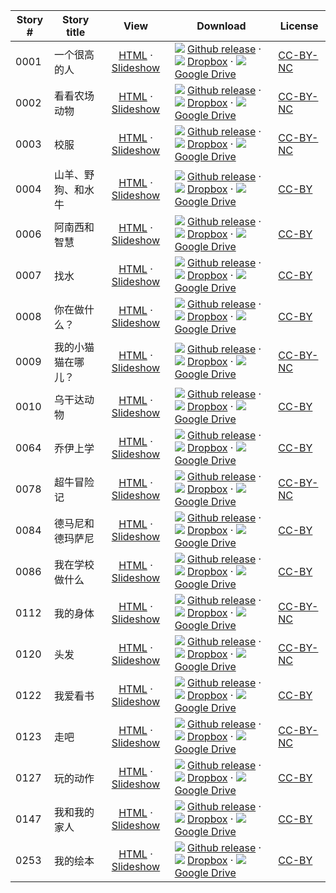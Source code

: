 Story #  | Story title | View | Download | License
-------- | -----------  |:-------:| ---------------- | -------
0001 | 一个很高的人 | [HTML](https://global-asp.github.io/stories/zh/0001_一个很高的人.html) · [Slideshow](https://global-asp.github.io/stories/zh/0001_一个很高的人_slides.html) | ![](https://cloud.githubusercontent.com/assets/9295750/9483128/0e089e5e-4b51-11e5-98ca-6da5cef156a7.png) [Github release](https://github.com/global-asp/global-asp/releases/download/v1.0/zh.zip) · ![](https://avatars0.githubusercontent.com/u/559357?v=3&s=24) [Dropbox](https://www.dropbox.com/s/ufa524wxq9ot6zr/zh.zip) · ![](https://cloud.githubusercontent.com/assets/9295750/9473522/1d6fdde4-4b10-11e5-98f5-aa6c6b04a08e.png) [Google Drive](https://drive.google.com/file/d/0B59ZADK9EsbsbXhPZVI0QlpqUGs/view?usp=sharing) | [CC-BY-NC](http://creativecommons.org/licenses/by-nc/3.0/)
0002 | 看看农场动物 | [HTML](https://global-asp.github.io/stories/zh/0002_看看农场动物.html) · [Slideshow](https://global-asp.github.io/stories/zh/0002_看看农场动物_slides.html) | ![](https://cloud.githubusercontent.com/assets/9295750/9483128/0e089e5e-4b51-11e5-98ca-6da5cef156a7.png) [Github release](https://github.com/global-asp/global-asp/releases/download/v1.0/zh.zip) · ![](https://avatars0.githubusercontent.com/u/559357?v=3&s=24) [Dropbox](https://www.dropbox.com/s/ufa524wxq9ot6zr/zh.zip) · ![](https://cloud.githubusercontent.com/assets/9295750/9473522/1d6fdde4-4b10-11e5-98f5-aa6c6b04a08e.png) [Google Drive](https://drive.google.com/file/d/0B59ZADK9EsbsbXhPZVI0QlpqUGs/view?usp=sharing) | [CC-BY-NC](http://creativecommons.org/licenses/by-nc/3.0/)
0003 | 校服 | [HTML](https://global-asp.github.io/stories/zh/0003_校服.html) · [Slideshow](https://global-asp.github.io/stories/zh/0003_校服_slides.html) | ![](https://cloud.githubusercontent.com/assets/9295750/9483128/0e089e5e-4b51-11e5-98ca-6da5cef156a7.png) [Github release](https://github.com/global-asp/global-asp/releases/download/v1.0/zh.zip) · ![](https://avatars0.githubusercontent.com/u/559357?v=3&s=24) [Dropbox](https://www.dropbox.com/s/ufa524wxq9ot6zr/zh.zip) · ![](https://cloud.githubusercontent.com/assets/9295750/9473522/1d6fdde4-4b10-11e5-98f5-aa6c6b04a08e.png) [Google Drive](https://drive.google.com/file/d/0B59ZADK9EsbsbXhPZVI0QlpqUGs/view?usp=sharing) | [CC-BY-NC](http://creativecommons.org/licenses/by-nc/3.0/)
0004 | 山羊、野狗、和水牛 | [HTML](https://global-asp.github.io/stories/zh/0004_山羊、野狗、和水牛.html) · [Slideshow](https://global-asp.github.io/stories/zh/0004_山羊、野狗、和水牛_slides.html) | ![](https://cloud.githubusercontent.com/assets/9295750/9483128/0e089e5e-4b51-11e5-98ca-6da5cef156a7.png) [Github release](https://github.com/global-asp/global-asp/releases/download/v1.0/zh.zip) · ![](https://avatars0.githubusercontent.com/u/559357?v=3&s=24) [Dropbox](https://www.dropbox.com/s/ufa524wxq9ot6zr/zh.zip) · ![](https://cloud.githubusercontent.com/assets/9295750/9473522/1d6fdde4-4b10-11e5-98f5-aa6c6b04a08e.png) [Google Drive](https://drive.google.com/file/d/0B59ZADK9EsbsbXhPZVI0QlpqUGs/view?usp=sharing) | [CC-BY](https://creativecommons.org/licenses/by/3.0/)
0006 | 阿南西和智慧 | [HTML](https://global-asp.github.io/stories/zh/0006_阿南西和智慧.html) · [Slideshow](https://global-asp.github.io/stories/zh/0006_阿南西和智慧_slides.html) | ![](https://cloud.githubusercontent.com/assets/9295750/9483128/0e089e5e-4b51-11e5-98ca-6da5cef156a7.png) [Github release](https://github.com/global-asp/global-asp/releases/download/v1.0/zh.zip) · ![](https://avatars0.githubusercontent.com/u/559357?v=3&s=24) [Dropbox](https://www.dropbox.com/s/ufa524wxq9ot6zr/zh.zip) · ![](https://cloud.githubusercontent.com/assets/9295750/9473522/1d6fdde4-4b10-11e5-98f5-aa6c6b04a08e.png) [Google Drive](https://drive.google.com/file/d/0B59ZADK9EsbsbXhPZVI0QlpqUGs/view?usp=sharing) | [CC-BY](https://creativecommons.org/licenses/by/3.0/)
0007 | 找水 | [HTML](https://global-asp.github.io/stories/zh/0007_找水.html) · [Slideshow](https://global-asp.github.io/stories/zh/0007_找水_slides.html) | ![](https://cloud.githubusercontent.com/assets/9295750/9483128/0e089e5e-4b51-11e5-98ca-6da5cef156a7.png) [Github release](https://github.com/global-asp/global-asp/releases/download/v1.0/zh.zip) · ![](https://avatars0.githubusercontent.com/u/559357?v=3&s=24) [Dropbox](https://www.dropbox.com/s/ufa524wxq9ot6zr/zh.zip) · ![](https://cloud.githubusercontent.com/assets/9295750/9473522/1d6fdde4-4b10-11e5-98f5-aa6c6b04a08e.png) [Google Drive](https://drive.google.com/file/d/0B59ZADK9EsbsbXhPZVI0QlpqUGs/view?usp=sharing) | [CC-BY](https://creativecommons.org/licenses/by/3.0/)
0008 | 你在做什么？ | [HTML](https://global-asp.github.io/stories/zh/0008_你在做什么.html) · [Slideshow](https://global-asp.github.io/stories/zh/0008_你在做什么_slides.html) | ![](https://cloud.githubusercontent.com/assets/9295750/9483128/0e089e5e-4b51-11e5-98ca-6da5cef156a7.png) [Github release](https://github.com/global-asp/global-asp/releases/download/v1.0/zh.zip) · ![](https://avatars0.githubusercontent.com/u/559357?v=3&s=24) [Dropbox](https://www.dropbox.com/s/ufa524wxq9ot6zr/zh.zip) · ![](https://cloud.githubusercontent.com/assets/9295750/9473522/1d6fdde4-4b10-11e5-98f5-aa6c6b04a08e.png) [Google Drive](https://drive.google.com/file/d/0B59ZADK9EsbsbXhPZVI0QlpqUGs/view?usp=sharing) | [CC-BY](https://creativecommons.org/licenses/by/3.0/)
0009 | 我的小猫猫在哪儿？ | [HTML](https://global-asp.github.io/stories/zh/0009_我的小猫猫在哪儿.html) · [Slideshow](https://global-asp.github.io/stories/zh/0009_我的小猫猫在哪儿_slides.html) | ![](https://cloud.githubusercontent.com/assets/9295750/9483128/0e089e5e-4b51-11e5-98ca-6da5cef156a7.png) [Github release](https://github.com/global-asp/global-asp/releases/download/v1.0/zh.zip) · ![](https://avatars0.githubusercontent.com/u/559357?v=3&s=24) [Dropbox](https://www.dropbox.com/s/ufa524wxq9ot6zr/zh.zip) · ![](https://cloud.githubusercontent.com/assets/9295750/9473522/1d6fdde4-4b10-11e5-98f5-aa6c6b04a08e.png) [Google Drive](https://drive.google.com/file/d/0B59ZADK9EsbsbXhPZVI0QlpqUGs/view?usp=sharing) | [CC-BY-NC](http://creativecommons.org/licenses/by-nc/3.0/)
0010 | 乌干达动物 | [HTML](https://global-asp.github.io/stories/zh/0010_乌干达动物.html) · [Slideshow](https://global-asp.github.io/stories/zh/0010_乌干达动物_slides.html) | ![](https://cloud.githubusercontent.com/assets/9295750/9483128/0e089e5e-4b51-11e5-98ca-6da5cef156a7.png) [Github release](https://github.com/global-asp/global-asp/releases/download/v1.0/zh.zip) · ![](https://avatars0.githubusercontent.com/u/559357?v=3&s=24) [Dropbox](https://www.dropbox.com/s/ufa524wxq9ot6zr/zh.zip) · ![](https://cloud.githubusercontent.com/assets/9295750/9473522/1d6fdde4-4b10-11e5-98f5-aa6c6b04a08e.png) [Google Drive](https://drive.google.com/file/d/0B59ZADK9EsbsbXhPZVI0QlpqUGs/view?usp=sharing) | [CC-BY](https://creativecommons.org/licenses/by/3.0/)
0064 | 乔伊上学 | [HTML](https://global-asp.github.io/stories/zh/0064_乔伊上学.html) · [Slideshow](https://global-asp.github.io/stories/zh/0064_乔伊上学_slides.html) | ![](https://cloud.githubusercontent.com/assets/9295750/9483128/0e089e5e-4b51-11e5-98ca-6da5cef156a7.png) [Github release](https://github.com/global-asp/global-asp/releases/download/v1.0/zh.zip) · ![](https://avatars0.githubusercontent.com/u/559357?v=3&s=24) [Dropbox](https://www.dropbox.com/s/ufa524wxq9ot6zr/zh.zip) · ![](https://cloud.githubusercontent.com/assets/9295750/9473522/1d6fdde4-4b10-11e5-98f5-aa6c6b04a08e.png) [Google Drive](https://drive.google.com/file/d/0B59ZADK9EsbsbXhPZVI0QlpqUGs/view?usp=sharing) | [CC-BY](https://creativecommons.org/licenses/by/3.0/)
0078 | 超牛冒险记 | [HTML](https://global-asp.github.io/stories/zh/0078_超牛冒险记.html) · [Slideshow](https://global-asp.github.io/stories/zh/0078_超牛冒险记_slides.html) | ![](https://cloud.githubusercontent.com/assets/9295750/9483128/0e089e5e-4b51-11e5-98ca-6da5cef156a7.png) [Github release](https://github.com/global-asp/global-asp/releases/download/v1.0/zh.zip) · ![](https://avatars0.githubusercontent.com/u/559357?v=3&s=24) [Dropbox](https://www.dropbox.com/s/ufa524wxq9ot6zr/zh.zip) · ![](https://cloud.githubusercontent.com/assets/9295750/9473522/1d6fdde4-4b10-11e5-98f5-aa6c6b04a08e.png) [Google Drive](https://drive.google.com/file/d/0B59ZADK9EsbsbXhPZVI0QlpqUGs/view?usp=sharing) | [CC-BY-NC](http://creativecommons.org/licenses/by-nc/3.0/)
0084 | 德马尼和德玛萨尼 | [HTML](https://global-asp.github.io/stories/zh/0084_德马尼和德玛萨尼.html) · [Slideshow](https://global-asp.github.io/stories/zh/0084_德马尼和德玛萨尼_slides.html) | ![](https://cloud.githubusercontent.com/assets/9295750/9483128/0e089e5e-4b51-11e5-98ca-6da5cef156a7.png) [Github release](https://github.com/global-asp/global-asp/releases/download/v1.0/zh.zip) · ![](https://avatars0.githubusercontent.com/u/559357?v=3&s=24) [Dropbox](https://www.dropbox.com/s/ufa524wxq9ot6zr/zh.zip) · ![](https://cloud.githubusercontent.com/assets/9295750/9473522/1d6fdde4-4b10-11e5-98f5-aa6c6b04a08e.png) [Google Drive](https://drive.google.com/file/d/0B59ZADK9EsbsbXhPZVI0QlpqUGs/view?usp=sharing) | [CC-BY](https://creativecommons.org/licenses/by/3.0/)
0086 | 我在学校做什么 | [HTML](https://global-asp.github.io/stories/zh/0086_我在学校做什么.html) · [Slideshow](https://global-asp.github.io/stories/zh/0086_我在学校做什么_slides.html) | ![](https://cloud.githubusercontent.com/assets/9295750/9483128/0e089e5e-4b51-11e5-98ca-6da5cef156a7.png) [Github release](https://github.com/global-asp/global-asp/releases/download/v1.0/zh.zip) · ![](https://avatars0.githubusercontent.com/u/559357?v=3&s=24) [Dropbox](https://www.dropbox.com/s/ufa524wxq9ot6zr/zh.zip) · ![](https://cloud.githubusercontent.com/assets/9295750/9473522/1d6fdde4-4b10-11e5-98f5-aa6c6b04a08e.png) [Google Drive](https://drive.google.com/file/d/0B59ZADK9EsbsbXhPZVI0QlpqUGs/view?usp=sharing) | [CC-BY](https://creativecommons.org/licenses/by/3.0/)
0112 | 我的身体 | [HTML](https://global-asp.github.io/stories/zh/0112_我的身体.html) · [Slideshow](https://global-asp.github.io/stories/zh/0112_我的身体_slides.html) | ![](https://cloud.githubusercontent.com/assets/9295750/9483128/0e089e5e-4b51-11e5-98ca-6da5cef156a7.png) [Github release](https://github.com/global-asp/global-asp/releases/download/v1.0/zh.zip) · ![](https://avatars0.githubusercontent.com/u/559357?v=3&s=24) [Dropbox](https://www.dropbox.com/s/ufa524wxq9ot6zr/zh.zip) · ![](https://cloud.githubusercontent.com/assets/9295750/9473522/1d6fdde4-4b10-11e5-98f5-aa6c6b04a08e.png) [Google Drive](https://drive.google.com/file/d/0B59ZADK9EsbsbXhPZVI0QlpqUGs/view?usp=sharing) | [CC-BY-NC](http://creativecommons.org/licenses/by-nc/3.0/)
0120 | 头发 | [HTML](https://global-asp.github.io/stories/zh/0120_头发.html) · [Slideshow](https://global-asp.github.io/stories/zh/0120_头发_slides.html) | ![](https://cloud.githubusercontent.com/assets/9295750/9483128/0e089e5e-4b51-11e5-98ca-6da5cef156a7.png) [Github release](https://github.com/global-asp/global-asp/releases/download/v1.0/zh.zip) · ![](https://avatars0.githubusercontent.com/u/559357?v=3&s=24) [Dropbox](https://www.dropbox.com/s/ufa524wxq9ot6zr/zh.zip) · ![](https://cloud.githubusercontent.com/assets/9295750/9473522/1d6fdde4-4b10-11e5-98f5-aa6c6b04a08e.png) [Google Drive](https://drive.google.com/file/d/0B59ZADK9EsbsbXhPZVI0QlpqUGs/view?usp=sharing) | [CC-BY-NC](http://creativecommons.org/licenses/by-nc/3.0/)
0122 | 我爱看书 | [HTML](https://global-asp.github.io/stories/zh/0122_我爱看书.html) · [Slideshow](https://global-asp.github.io/stories/zh/0122_我爱看书_slides.html) | ![](https://cloud.githubusercontent.com/assets/9295750/9483128/0e089e5e-4b51-11e5-98ca-6da5cef156a7.png) [Github release](https://github.com/global-asp/global-asp/releases/download/v1.0/zh.zip) · ![](https://avatars0.githubusercontent.com/u/559357?v=3&s=24) [Dropbox](https://www.dropbox.com/s/ufa524wxq9ot6zr/zh.zip) · ![](https://cloud.githubusercontent.com/assets/9295750/9473522/1d6fdde4-4b10-11e5-98f5-aa6c6b04a08e.png) [Google Drive](https://drive.google.com/file/d/0B59ZADK9EsbsbXhPZVI0QlpqUGs/view?usp=sharing) | [CC-BY](https://creativecommons.org/licenses/by/3.0/)
0123 | 走吧 | [HTML](https://global-asp.github.io/stories/zh/0123_走吧.html) · [Slideshow](https://global-asp.github.io/stories/zh/0123_走吧_slides.html) | ![](https://cloud.githubusercontent.com/assets/9295750/9483128/0e089e5e-4b51-11e5-98ca-6da5cef156a7.png) [Github release](https://github.com/global-asp/global-asp/releases/download/v1.0/zh.zip) · ![](https://avatars0.githubusercontent.com/u/559357?v=3&s=24) [Dropbox](https://www.dropbox.com/s/ufa524wxq9ot6zr/zh.zip) · ![](https://cloud.githubusercontent.com/assets/9295750/9473522/1d6fdde4-4b10-11e5-98f5-aa6c6b04a08e.png) [Google Drive](https://drive.google.com/file/d/0B59ZADK9EsbsbXhPZVI0QlpqUGs/view?usp=sharing) | [CC-BY-NC](http://creativecommons.org/licenses/by-nc/3.0/)
0127 | 玩的动作 | [HTML](https://global-asp.github.io/stories/zh/0127_玩的动作.html) · [Slideshow](https://global-asp.github.io/stories/zh/0127_玩的动作_slides.html) | ![](https://cloud.githubusercontent.com/assets/9295750/9483128/0e089e5e-4b51-11e5-98ca-6da5cef156a7.png) [Github release](https://github.com/global-asp/global-asp/releases/download/v1.0/zh.zip) · ![](https://avatars0.githubusercontent.com/u/559357?v=3&s=24) [Dropbox](https://www.dropbox.com/s/ufa524wxq9ot6zr/zh.zip) · ![](https://cloud.githubusercontent.com/assets/9295750/9473522/1d6fdde4-4b10-11e5-98f5-aa6c6b04a08e.png) [Google Drive](https://drive.google.com/file/d/0B59ZADK9EsbsbXhPZVI0QlpqUGs/view?usp=sharing) | [CC-BY](https://creativecommons.org/licenses/by/3.0/)
0147 | 我和我的家人 | [HTML](https://global-asp.github.io/stories/zh/0147_我和我的家人.html) · [Slideshow](https://global-asp.github.io/stories/zh/0147_我和我的家人_slides.html) | ![](https://cloud.githubusercontent.com/assets/9295750/9483128/0e089e5e-4b51-11e5-98ca-6da5cef156a7.png) [Github release](https://github.com/global-asp/global-asp/releases/download/v1.0/zh.zip) · ![](https://avatars0.githubusercontent.com/u/559357?v=3&s=24) [Dropbox](https://www.dropbox.com/s/ufa524wxq9ot6zr/zh.zip) · ![](https://cloud.githubusercontent.com/assets/9295750/9473522/1d6fdde4-4b10-11e5-98f5-aa6c6b04a08e.png) [Google Drive](https://drive.google.com/file/d/0B59ZADK9EsbsbXhPZVI0QlpqUGs/view?usp=sharing) | [CC-BY](https://creativecommons.org/licenses/by/3.0/)
0253 | 我的绘本 | [HTML](https://global-asp.github.io/stories/zh/0253_我的绘本.html) · [Slideshow](https://global-asp.github.io/stories/zh/0253_我的绘本_slides.html) | ![](https://cloud.githubusercontent.com/assets/9295750/9483128/0e089e5e-4b51-11e5-98ca-6da5cef156a7.png) [Github release](https://github.com/global-asp/global-asp/releases/download/v1.0/zh.zip) · ![](https://avatars0.githubusercontent.com/u/559357?v=3&s=24) [Dropbox](https://www.dropbox.com/s/ufa524wxq9ot6zr/zh.zip) · ![](https://cloud.githubusercontent.com/assets/9295750/9473522/1d6fdde4-4b10-11e5-98f5-aa6c6b04a08e.png) [Google Drive](https://drive.google.com/file/d/0B59ZADK9EsbsbXhPZVI0QlpqUGs/view?usp=sharing) | [CC-BY](https://creativecommons.org/licenses/by/3.0/)
